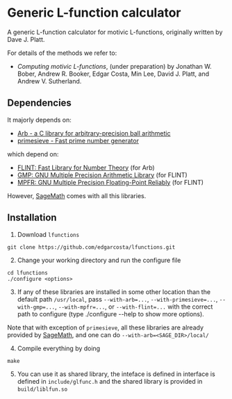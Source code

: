# Generic L-function calculator

A generic L-function calculator for motivic L-functions, originally written by Dave J. Platt.

For details of the methods we refer to:
 - *Computing motivic L-functions*, (under preparation) by Jonathan W. Bober, Andrew R. Booker, Edgar Costa, Min Lee, David J. Platt, and Andrew V. Sutherland.


## Dependencies
It majorly depends on:
 - [Arb - a C library for arbitrary-precision ball arithmetic](http://arblib.org/)
 - [primesieve - Fast prime number generator](https://github.com/kimwalisch/primesieve)
 
which depend on:

 - [FLINT: Fast Library for Number Theory](http://flintlib.org/) (for Arb)
 - [GMP: GNU Multiple Precision Arithmetic Library](https://gmplib.org/) (for FLINT)
 - [MPFR: GNU Multiple Precision Floating-Point Reliably](http://www.mpfr.org/) (for FLINT)

However, [SageMath](http://www.sagemath.org/) comes with all this libraries. 

## Installation

1. Download `lfunctions`
```
git clone https://github.com/edgarcosta/lfunctions.git
```

2. Change your working directory and run the configure file
```
cd lfunctions
./configure <options>
```

3. If any of these libraries are installed in some other location than the default path `/usr/local`, pass `--with-arb=...`, `--with-primesieve=...`, `--with-gmp=...`, `--with-mpfr=...`, or `--with-flint=...` with the correct path to configure (type ./configure --help to show more options).

Note that with exception of `primesieve`, all these libraries are already provided by [SageMath](http://www.sagemath.org/),
and one can do `--with-arb=<SAGE_DIR>/local/`

4. Compile everything by doing
```
make
```

5. You can use it as shared library, the inteface is defined in 
interface is defined in `include/glfunc.h` and the shared library is provided in
`build/liblfun.so` 




